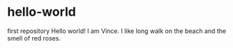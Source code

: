 # hello-world
first repository 
Hello world! I am Vince. I like long walk on the beach and the smell of red roses. 
